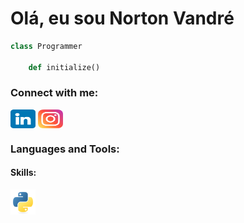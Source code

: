 # Olá, eu sou Norton Vandré

```python
class Programmer

	def initialize() 
```

<p align="left">
    <h3 align="left">Connect with me:</h3>
    <a href="https://www.linkedin.com/in/norton-vandr%C3%A9-de-jesuz-a78473279/" target="_blank"><img align="center" src=https://github.com/nortonvandre/nortonvandre/blob/main/linkedin.png height="30" width="40" /></a>
    <a href="https://www.instagram.com/norton_vandre/" target="_blank"><img align="center" src="https://github.com/nortonvandre/nortonvandre/blob/main/instagram.png" height="30" width="40"/></a>
     
</p>
</table>

<h3 align="left">Languages and Tools:</h3>
    <p align="left">
        <h4 align="left">Skills:</h4>
        <a href="https://stackshare.io/python" target="_blank"><img src="https://github.com/devicons/devicon/raw/master/icons/python/python-original.svg" alt="python" width="40" height="40" /></a>



